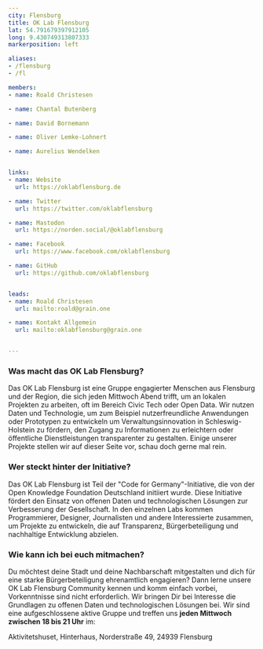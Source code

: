 ```yaml
---
city: Flensburg
title: OK Lab Flensburg
lat: 54.791679397912105
long: 9.430749313807333
markerposition: left

aliases:
- /flensburg
- /fl

members:
- name: Roald Christesen

- name: Chantal Butenberg

- name: David Bornemann

- name: Oliver Lemke-Lohnert

- name: Aurelius Wendelken


links:
- name: Website
  url: https://oklabflensburg.de

- name: Twitter
  url: https://twitter.com/oklabflensburg

- name: Mastodon
  url: https://norden.social/@oklabflensburg

- name: Facebook
  url: https://www.facebook.com/oklabflensburg

- name: GitHub
  url: https://github.com/oklabflensburg


leads:
- name: Roald Christesen
  url: mailto:roald@grain.one

- name: Kontakt Allgemein
  url: mailto:oklabflensburg@grain.one


---
```


### Was macht das OK Lab Flensburg?

Das OK Lab Flensburg ist eine Gruppe engagierter Menschen aus Flensburg und der Region, die sich jeden Mittwoch Abend trifft, um an lokalen Projekten zu arbeiten, oft im Bereich Civic Tech oder Open Data. Wir nutzen Daten und Technologie, um zum Beispiel nutzerfreundliche Anwendungen oder Prototypen zu entwickeln um Verwaltungsinnovation in Schleswig-Holstein zu fördern, den Zugang zu Informationen zu erleichtern oder öffentliche Dienstleistungen transparenter zu gestalten. Einige unserer Projekte stellen wir auf dieser Seite vor, schau doch gerne mal rein.


### Wer steckt hinter der Initiative?

Das OK Lab Flensburg ist Teil der "Code for Germany"-Initiative, die von der Open Knowledge Foundation Deutschland initiiert wurde. Diese Initiative fördert den Einsatz von offenen Daten und technologischen Lösungen zur Verbesserung der Gesellschaft. In den einzelnen Labs kommen Programmierer, Designer, Journalisten und andere Interessierte zusammen, um Projekte zu entwickeln, die auf Transparenz, Bürgerbeteiligung und nachhaltige Entwicklung abzielen.


### Wie kann ich bei euch mitmachen?

Du möchtest deine Stadt und deine Nachbarschaft mitgestalten und dich für eine starke Bürgerbeteiligung ehrenamtlich engagieren? Dann lerne unsere OK Lab Flensburg Community kennen und komm einfach vorbei, Vorkenntnisse sind nicht erforderlich. Wir bringen Dir bei Interesse die Grundlagen zu offenen Daten und technologischen Lösungen bei. Wir sind eine aufgeschlossene aktive Gruppe und treffen uns **jeden Mittwoch zwischen 18 bis 21 Uhr** im:

Aktivitetshuset, Hinterhaus, Norderstraße 49, 24939 Flensburg